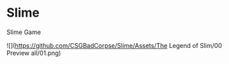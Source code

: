 # Slime

Slime Game

![](https://github.com/CSGBadCorpse/Slime/Assets/The Legend of Slim/00 Preview all/01.png)
